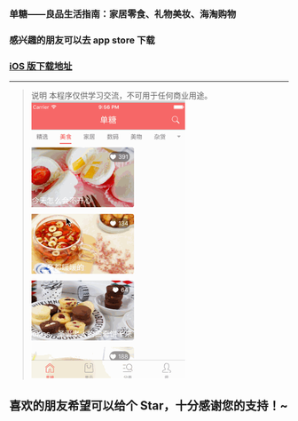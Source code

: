 ### 单糖——良品生活指南：家居零食、礼物美妆、海淘购物
### 感兴趣的朋友可以去 app store 下载 
### [iOS 版下载地址](https://itunes.apple.com/cn/app/id1021442122)

---

> 说明
> 本程序仅供学习交流，不可用于任何商业用途。
![单糖](https://github.com/huangkunhe/DanTang/raw/master/dangtang.gif)

## 喜欢的朋友希望可以给个 Star，十分感谢您的支持！~
